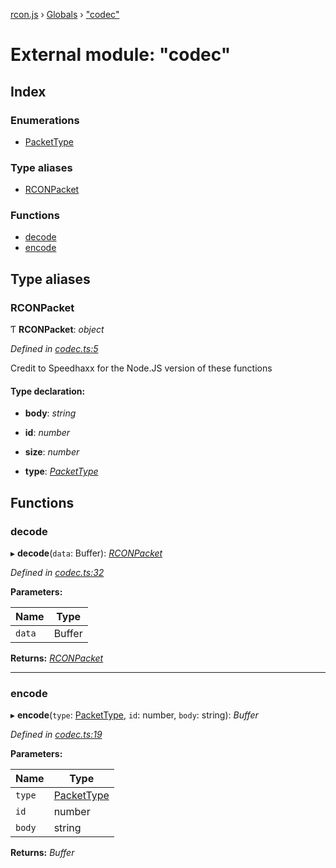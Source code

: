 [rcon.js](../README.md) › [Globals](../globals.md) › ["codec"](_codec_.md)

# External module: "codec"

## Index

### Enumerations

* [PacketType](../enums/_codec_.packettype.md)

### Type aliases

* [RCONPacket](_codec_.md#rconpacket)

### Functions

* [decode](_codec_.md#decode)
* [encode](_codec_.md#encode)

## Type aliases

###  RCONPacket

Ƭ **RCONPacket**: *object*

*Defined in [codec.ts:5](https://github.com/dylhack/rcon.js/blob/8d79ba5/src/codec.ts#L5)*

Credit to Speedhaxx for the Node.JS version of
these functions

#### Type declaration:

* **body**: *string*

* **id**: *number*

* **size**: *number*

* **type**: *[PacketType](../enums/_codec_.packettype.md)*

## Functions

###  decode

▸ **decode**(`data`: Buffer): *[RCONPacket](_codec_.md#rconpacket)*

*Defined in [codec.ts:32](https://github.com/dylhack/rcon.js/blob/8d79ba5/src/codec.ts#L32)*

**Parameters:**

Name | Type |
------ | ------ |
`data` | Buffer |

**Returns:** *[RCONPacket](_codec_.md#rconpacket)*

___

###  encode

▸ **encode**(`type`: [PacketType](../enums/_codec_.packettype.md), `id`: number, `body`: string): *Buffer*

*Defined in [codec.ts:19](https://github.com/dylhack/rcon.js/blob/8d79ba5/src/codec.ts#L19)*

**Parameters:**

Name | Type |
------ | ------ |
`type` | [PacketType](../enums/_codec_.packettype.md) |
`id` | number |
`body` | string |

**Returns:** *Buffer*
